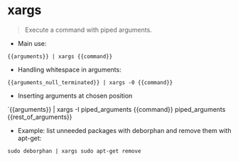 # xargs

> Execute a command with piped arguments.

- Main use:

`{{arguments}} | xargs {{command}}`

- Handling whitespace in arguments:

`{{arguments_null_terminated}} | xargs -0 {{command}}`

- Inserting arguments at chosen position

`{{arguments}} | xargs -I piped_arguments {{command}} piped_arguments {{rest_of_arguments}}

- Example: list unneeded packages with deborphan and remove them with apt-get:

`sudo deborphan | xargs sudo apt-get remove`
